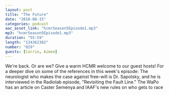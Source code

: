 ```yaml
---
layout: post
title: "The Future"
date: "2018-08-15"
categories: podcast
aac_asset_link: "hcmrSeason5Episode1.mp3"
mp3: "hcmrSeason5Episode1.mp3"
duration: "55:59"
length: "134362382"
number: "029"
guests: [Carrie, Aimee]
---
```


We're back. Or are we? Give a warm HCMR welcome to our guest hosts! For a deeper dive on some of the references in this week's episode: The neurologist who makes the case against free-will is Dr. Sapolsky, and he is interviewed in the Radiolab episode, "Revisiting the Fault Line." The WaPo has an article on Caster Semenya and IAAF's new rules on who gets to race 
